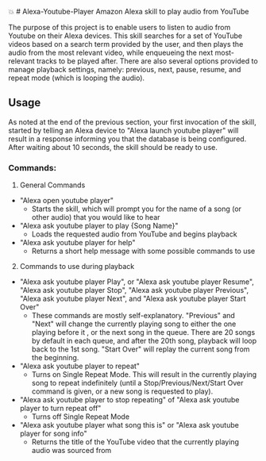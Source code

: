 
:boom:   # Alexa-Youtube-Player
Amazon Alexa skill to play audio from YouTube

The purpose of this project is to enable users to listen to audio from Youtube on their Alexa devices. This skill searches for a set of YouTube videos based on a search term provided by the user, and then plays the audio from the most relevant video, while enqueueing the next most-relevant tracks to be played after. There are also several options provided to manage playback settings, namely: previous, next, pause, resume, and repeat mode (which is looping the audio).

## Usage
As noted at the end of the previous section, your first invocation of the skill, started by telling an Alexa device to "Alexa launch youtube player" will result in a response informing you that the database is being configured. After waiting about 10 seconds, the skill should be ready to use.

### Commands:
1. General Commands
* "Alexa open youtube player"
	* Starts the skill, which will prompt you for the name of a song (or other audio) that you would like to hear
* "Alexa ask youtube player to play {Song Name}"
	* Loads the requested audio from YouTube and begins playback
* "Alexa ask youtube player for help"
	* Returns a short help message with some possible commands to use

2. Commands to use during playback
* "Alexa ask youtube player Play", or "Alexa ask youtube player Resume", "Alexa ask youtube player Stop", "Alexa ask youtube player Previous", "Alexa ask youtube player Next", and "Alexa ask youtube player Start Over"
	* These commands are mostly self-explanatory.  "Previous" and "Next" will change the currently playing song to either the one playing before it , or the next song in the queue. There are 20 songs by default in each queue, and after the 20th song, playback will loop back to the 1st song. "Start Over" will replay the current song from the beginning.
* "Alexa ask youtube player to repeat"
	* Turns on Single Repeat Mode. This will result in the currently playing song to repeat indefinitely (until a Stop/Previous/Next/Start Over command is given, or a new song is requested to play).
* "Alexa ask youtube player to stop repeating" of "Alexa ask youtube player to turn repeat off"
	* Turns off Single Repeat Mode
* "Alexa ask youtube player what song this is" or "Alexa ask youtube player for song info"
	* Returns the title of the YouTube video that the currently playing audio was sourced from
